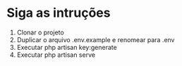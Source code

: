 # Siga as intruções

1. Clonar o projeto
2. Duplicar o arquivo .env.example e renomear para .env
3. Executar php artisan key:generate
4. Executar php artisan serve
